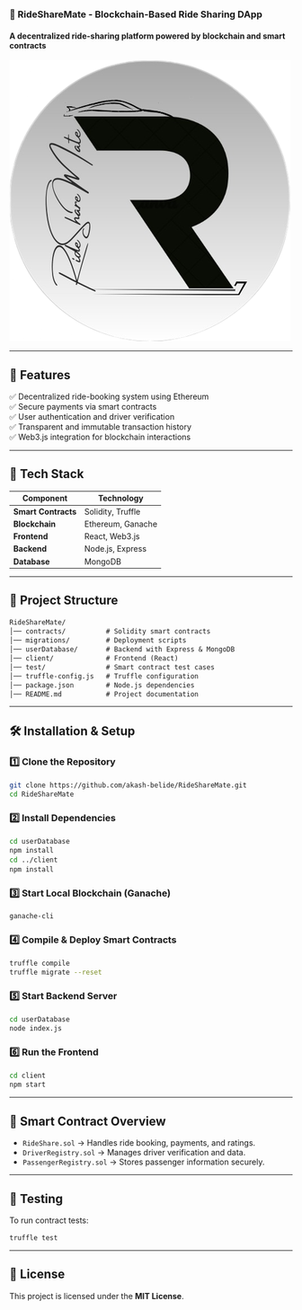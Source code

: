 

### **🚗 RideShareMate - Blockchain-Based Ride Sharing DApp**
#### **A decentralized ride-sharing platform powered by blockchain and smart contracts**


![RideShareMate Logo](client/public/favicon.ico)


---

## **📌 Features**
✅ Decentralized ride-booking system using Ethereum  
✅ Secure payments via smart contracts  
✅ User authentication and driver verification  
✅ Transparent and immutable transaction history  
✅ Web3.js integration for blockchain interactions  

---

## **🚀 Tech Stack**
| Component  | Technology |
|------------|------------|
| **Smart Contracts** | Solidity, Truffle |
| **Blockchain** | Ethereum, Ganache |
| **Frontend** | React, Web3.js |
| **Backend** | Node.js, Express |
| **Database** | MongoDB|

---

## **📂 Project Structure**
```
RideShareMate/
│── contracts/          # Solidity smart contracts
│── migrations/         # Deployment scripts
│── userDatabase/       # Backend with Express & MongoDB
│── client/             # Frontend (React)
│── test/               # Smart contract test cases
│── truffle-config.js   # Truffle configuration
│── package.json        # Node.js dependencies
│── README.md           # Project documentation
```

---

## **🛠 Installation & Setup**
### **1️⃣ Clone the Repository**
```bash
git clone https://github.com/akash-belide/RideShareMate.git
cd RideShareMate
```

### **2️⃣ Install Dependencies**
```bash
cd userDatabase
npm install
cd ../client
npm install
```

### **3️⃣ Start Local Blockchain (Ganache)**
```bash
ganache-cli
```

### **4️⃣ Compile & Deploy Smart Contracts**
```bash
truffle compile
truffle migrate --reset
```

### **5️⃣ Start Backend Server**
```bash
cd userDatabase
node index.js
```

### **6️⃣ Run the Frontend**
```bash
cd client
npm start
```

---

## **📜 Smart Contract Overview**
- `RideShare.sol` → Handles ride booking, payments, and ratings.
- `DriverRegistry.sol` → Manages driver verification and data.
- `PassengerRegistry.sol` → Stores passenger information securely.

---

## **🔬 Testing**
To run contract tests:
```bash
truffle test
```

---

## **📜 License**
This project is licensed under the **MIT License**.



